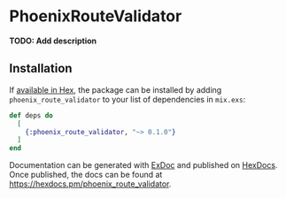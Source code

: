# PhoenixRouteValidator

**TODO: Add description**

## Installation

If [available in Hex](https://hex.pm/docs/publish), the package can be installed
by adding `phoenix_route_validator` to your list of dependencies in `mix.exs`:

```elixir
def deps do
  [
    {:phoenix_route_validator, "~> 0.1.0"}
  ]
end
```

Documentation can be generated with [ExDoc](https://github.com/elixir-lang/ex_doc)
and published on [HexDocs](https://hexdocs.pm). Once published, the docs can
be found at <https://hexdocs.pm/phoenix_route_validator>.

